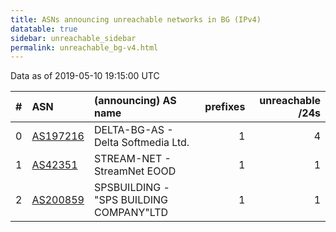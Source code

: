 ```yaml
---
title: ASNs announcing unreachable networks in BG (IPv4)
datatable: true
sidebar: unreachable_sidebar
permalink: unreachable_bg-v4.html
---
```


Data as of 2019-05-10 19:15:00 UTC


<div class="datatable-begin"></div>

|   # | ASN                                      | (announcing) AS name                    |   prefixes |   unreachable /24s |
|----:|:-----------------------------------------|:----------------------------------------|-----------:|-------------------:|
|   0 | [AS197216](unreachable_AS197216-v4.html) | DELTA-BG-AS - Delta Softmedia Ltd.      |          1 |                  4 |
|   1 | [AS42351](unreachable_AS42351-v4.html)   | STREAM-NET - StreamNet EOOD             |          1 |                  1 |
|   2 | [AS200859](unreachable_AS200859-v4.html) | SPSBUILDING - "SPS BUILDING COMPANY"LTD |          1 |                  1 |

<div class="datatable-end"></div>